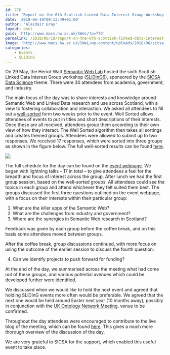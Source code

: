 ```yaml
---
id: 776
title: 'Report on the 6th Scottish Linked Data Interest Group Workshop'
date: '2018-06-19T09:13:49+01:00'
author: 'Alasdair Gray'
layout: post
guid: 'http://www.macs.hw.ac.uk/SWeL/?p=776'
permalink: /2018/06/19/report-on-the-6th-scottish-linked-data-interest-group-workshop/
image: 'http://www.macs.hw.ac.uk/SWeL/wp-content/uploads/2018/06/sicsa_blue_cropped.jpg'
categories:
    - Events
    - SLiDInG
---
```


<span style="font-weight: 400;">On 29 May, the Heriot-Watt </span>[<span style="font-weight: 400;">Semantic Web Lab</span>](http://www.macs.hw.ac.uk/SWeL/)<span style="font-weight: 400;"> hosted the sixth Scottish Linked Data Interest Group workshop (</span>[<span style="font-weight: 400;">SLiDinG6</span>](https://sites.google.com/site/scottishlinkeddata/events/sliding6)<span style="font-weight: 400;">), sponsored by the </span>[<span style="font-weight: 400;">SICSA Data Science</span>](http://www.sicsa.ac.uk/research/research-themes/data-science/)<span style="font-weight: 400;"> theme. There were 30 attendees from academia, government, and industry.</span>

<span style="font-weight: 400;">The main focus of the day was to share interests and knowledge around Semantic Web and Linked Data research and use across Scotland, with a view to fostering collaboration and interaction. We asked all attendees to fill out a [well-sorted](https://www.well-sorted.org/) form</span><span style="font-weight: 400;"> two weeks prior to the event. Well Sorted allows attendees of events to put in titles and short descriptions of their interests. Once these are all received, attendees group them according to their own view of how they interact. The Well Sorted algorithm then takes all sortings and creates themed groups. Attendees were allowed to submit up to two responses. We received 17 responses, which were sorted into three groups as shown in the figure below. The full well-sorted results can be found </span>[<span style="font-weight: 400;">here</span>](https://drive.google.com/file/d/1OlEU69KqzVhETJGJOxCRXmduLX_1q9Z0/view?usp=sharing)<span style="font-weight: 400;">.</span>

<span style="font-weight: 400;">[![](http://www.macs.hw.ac.uk/SWeL/wp-content/uploads/2018/06/sliding6-tree-map-1024x724.png)](http://www.macs.hw.ac.uk/SWeL/wp-content/uploads/2018/06/sliding6-tree-map.png)</span>

<span style="font-weight: 400;">The full schedule for the day can be found on the </span>[<span style="font-weight: 400;">event webpage</span>](https://sites.google.com/site/scottishlinkeddata/events/sliding6).<span style="font-weight: 400;"> We began with lightning talks – 17 in total – to give attendees a feel for the breadth and focus of interest across the group. After lunch we had the first group session, based on the well-sorted groups. All attendees could see the topics in each group and attend whichever they felt suited them best. The groups discussed the first three questions outlined on the event webpage, with a focus on their interests within their particular group:</span>

1. <span style="font-weight: 400;">What are the killer apps of the Semantic Web?</span>
2. <span style="font-weight: 400;">What are the challenges from industry and government? </span>
3. <span style="font-weight: 400;">Where are the synergies in Semantic Web research in Scotland? </span>

<span style="font-weight: 400;">Feedback was given by each group before the coffee break, and on this basis some attendees moved between groups.</span>

<span style="font-weight: 400;">After the coffee break, group discussions continued, with more focus on using the outcome of the earlier session to discuss the fourth question:</span>

4. <span style="font-weight: 400;"> Can we identify projects to push forward for funding? </span>

<span style="font-weight: 400;">At the end of the day, we summarised across the meeting what had come out of these groups, and various potential avenues which could be developed further were identified.</span>

<span style="font-weight: 400;">We discussed when we would like to hold the next event and agreed that holding SLiDInG events more often would be preferable. We agreed that the next one would be held around Easter next year (10 months away), possibly in conjunction with the [UK Ontology Network Meeting](http://www.ukontology.org/), venue to be confirmed.</span>

<span style="font-weight: 400;">Throughout the day attendees were encouraged to contribute to the live blog of the meeting, which can be found [here](https://docs.google.com/document/d/1SmWqGpFnQjLC1GfnhBuKrAFVZoVRVjzatDErW2-tzZE/edit)</span><span style="font-weight: 400;">. This gives a much more thorough overview of the discussion of the day.</span>

<span style="font-weight: 400;">We are very grateful to SICSA for the support, which enabled this useful event to take place.</span>